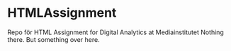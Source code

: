 # HTMLAssignment
Repo för HTML Assignment for Digital Analytics at Mediainstitutet
Nothing there. 
But something over here.
